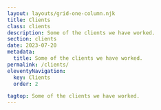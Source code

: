 ```yaml
---
layout: layouts/grid-one-column.njk
title: Clients
class: clients
description: Some of the clients we have worked.
section: clients
date: 2023-07-20
metadata:
  title: Some of the clients we have worked.
permalink: /clients/
eleventyNavigation:
  key: Clients
  order: 2

tagtop: Some of the clients we have worked.
---
```









